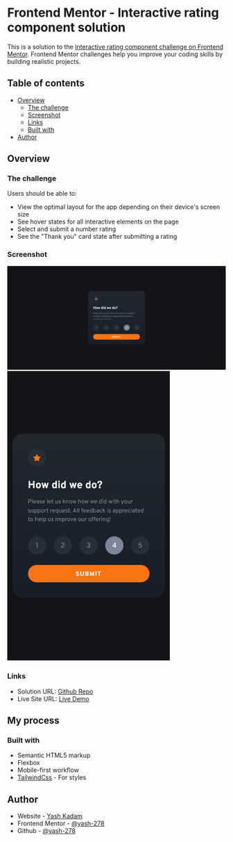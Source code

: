 # Frontend Mentor - Interactive rating component solution

This is a solution to the [Interactive rating component challenge on Frontend Mentor](https://www.frontendmentor.io/challenges/interactive-rating-component-koxpeBUmI). Frontend Mentor challenges help you improve your coding skills by building realistic projects.

## Table of contents

- [Overview](#overview)
  - [The challenge](#the-challenge)
  - [Screenshot](#screenshot)
  - [Links](#links)
  - [Built with](#built-with)
- [Author](#author)

## Overview

### The challenge

Users should be able to:

- View the optimal layout for the app depending on their device's screen size
- See hover states for all interactive elements on the page
- Select and submit a number rating
- See the "Thank you" card state after submitting a rating

### Screenshot

![Desktop](./completedDesigns/desktop.png)
![Mobile](./completedDesigns/mobile.png)

### Links

- Solution URL: [Github Repo](https://github.com/yash-278/Frontend-Mentor-Challenges/tree/main/Interactive-Rating-Component)
- Live Site URL: [Live Demo](https://yash-278.github.io/Frontend-Mentor-Challenges/Interactive-Rating-Component/index.html)

## My process

### Built with

- Semantic HTML5 markup
- Flexbox
- Mobile-first workflow
- [TailwindCss](https://tailwindcss.com/) - For styles

## Author

- Website - [Yash Kadam](https://www.yashkadam.cf)
- Frontend Mentor - [@yash-278](https://www.frontendmentor.io/profile/yash-278)
- Github - [@yash-278](https://github.com/yash-278)
